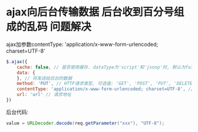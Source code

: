 # ajax向后台传输数据 后台收到百分号组成的乱码 问题解决



ajax加参数contentType: 'application/x-www-form-urlencoded; charset=UTF-8'

```js
$.ajax({
	cache: false, // 是否使用缓存. dataType为'script'和'jsonp'时, 默认为false, 其它默认为true
	data: {
	}, // 将发送给后台的数据
	method: 'PUT', // HTTP请求类型, 可选值: 'GET', 'POST', 'PUT', 'DELETE'等
	contentType: 'application/x-www-form-urlencoded; charset=UTF-8', // 发送数据时, head头中contentType的值
	url: 'url' // 请求地址
})
```

后台代码:

```java
value = URLDecoder.decode(req.getParameter("xxx"), "UTF-8");
```

